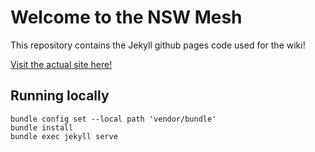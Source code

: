 # Welcome to the NSW Mesh

This repository contains the Jekyll github pages code used for the wiki!

[Visit the actual site here!](https://nswmesh.github.io/nswmesh_wiki/)

## Running locally

```shell
bundle config set --local path 'vendor/bundle'
bundle install
bundle exec jekyll serve
```
